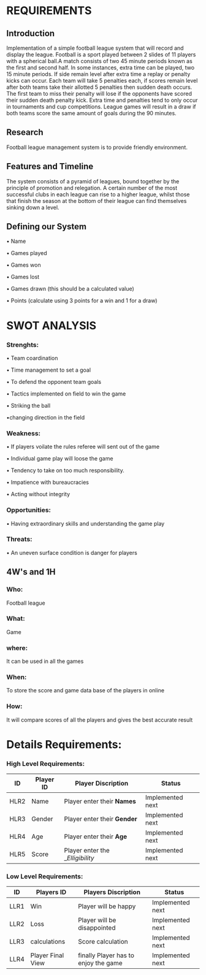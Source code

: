 # REQUIREMENTS
## Introduction
Implementation of a simple football league system that will record and display the league.
Football is a sport played between 2 slides of 11 players with a spherical ball.A match consists of two 45 minute periods known as the first and second half. In some instances, extra time can be played, two 15 minute periods. If side remain level after extra time a replay or penalty kicks can occur. Each team will take 5 penalties each, if scores remain level after both teams take their allotted 5 penalties then sudden death occurs. The first team to miss their penalty will lose if the opponents have scored their sudden death penalty kick. Extra time and penalties tend to only occur in tournaments and cup competitions. League games will result in a draw if both teams score the same amount of goals during the 90 minutes.
## Research
Football league management system is to provide friendly environment.
## Features and Timeline
The system consists of a pyramid of leagues, bound together by the principle of promotion and relegation. A certain number of the most successful clubs in each league can rise to a higher league, whilst those that finish the season at the bottom of their league can find themselves sinking down a level.
## Defining our System
• Name 

• Games played

• Games won

• Games lost

• Games drawn (this should be a calculated value)

• Points (calculate using 3 points for a win and 1 for a draw)
# SWOT ANALYSIS
### Strenghts:
• Team coardination

• Time management to set a goal

• To defend the opponent team goals

• Tactics implemented on field to win the game 

• Striking the ball

•changing direction in the field
### Weakness:
• If players voilate the rules referee will sent out of the game

• Individual game play will loose the game

• Tendency to take on too much responsibility.

• Impatience with bureaucracies

• Acting without integrity
### Opportunities:
• Having extraordinary skills and understanding the game play
### Threats:
• An uneven surface condition is danger for players
## 4W's and 1H
### Who:
Football league
### What:
Game
### where:
It can be used in all the games
### When:
To store the score and game data base of the players in online
### How:
It will compare scores of  all the players and gives the best accurate result 
# Details Requirements:
### High Level Requirements:
| ID | Player ID | Player Discription | Status |
|------|------| ------| ------|
| HLR2 |  Name  | Player enter their __Names__ | Implemented next
| HLR3 | Gender | Player enter their __Gender__  | Implemented next
| HLR4 | Age    | Player enter their __Age__  | Implemented next
| HLR5 | Score | Player enter the __Elligibility_   | Implemented next
### Low Level Requirements:
| ID | Players ID | Players Discription | Status |
|------|------| ------| ------|
| LLR1 | Win | Player will be happy | Implemented next
| LLR2 | Loss | Player will be disappointed | Implemented next
| LLR3 | calculations | Score calculation | Implemented next
| LLR4| Player  Final View | finally Player has to enjoy the game  | Implemented next
